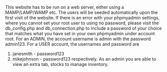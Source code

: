 This website has to be run on a web server, either using a MAMP/LAMP/WAMP etc.
The users will be seeded automatically upon the first visit of the website.
If there is an error with your phpmyadmin settings, where you cannot set your root user to using no password, please visit the db_config.php and db_connection.php to include a password of your choice that matches what you have set in your own phpmyadmin under account root.
For an ADMIN, the account username is admin with the password admin123.
For a USER account, the usernames and password are
1. janesmith - password123
2. mikejohnson - password123 respectively.
As an admin you are able to view an extra tab, stocks to manage inventory.